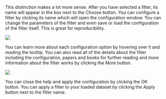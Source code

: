 This distinction makes a lot more sense. After you have selected a filter, its name will appear
in the box next to the Choose button. You can configure a filter by clicking its name which will
open the configuration window. You can change the parameters of the filter and even save or
load the configuration of the filter itself. This is great for reproducibility.

![](https://github.com/fenago/katacoda-scenarios/raw/master/machine-learning-mastery-weka/machine-learning-mastery-weka-chapter-10/steps/images/38.png)

You can learn more about each configuration option by hovering over it and reading the
tooltip. You can also read all of the details about the filter including the configuration, papers
and books for further reading and more information about the filter works by clicking the More
button.

![](https://github.com/fenago/katacoda-scenarios/raw/master/machine-learning-mastery-weka/machine-learning-mastery-weka-chapter-10/steps/images/39.png)

You can close the help and apply the configuration by clicking the OK button. You can
apply a filter to your loaded dataset by clicking the Apply button next to the filter name.